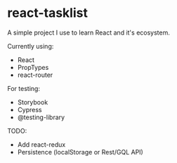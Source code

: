 # react-tasklist

A simple project I use to learn React and it's ecosystem.

Currently using:
- React
- PropTypes
- react-router

For testing:
- Storybook
- Cypress
- @testing-library

TODO:
- Add react-redux
- Persistence (localStorage or Rest/GQL API)
